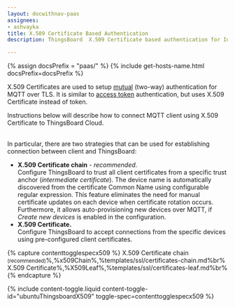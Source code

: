 ```yaml
---
layout: docwithnav-paas
assignees:
- ashvayka
title: X.509 Certificate Based Authentication
description: ThingsBoard  X.509 Certificate based authentication for IoT devices and projects.

---
```


{% assign docsPrefix = "paas/" %}
{% include get-hosts-name.html docsPrefix=docsPrefix %}


X.509 Certificates are used to setup [mutual](https://en.wikipedia.org/wiki/Mutual_authentication) (two-way) authentication for MQTT over TLS.
It is similar to [access token](/docs/{{docsPrefix}}user-guide/access-token/) authentication, but uses X.509 Certificate instead of token.

Instructions below will describe how to connect MQTT client using X.509 Certificate to ThingsBoard Cloud.

<br>In particular, there are two strategies that can be used for establishing connection between client and ThingsBoard:

- **X.509 Certificate chain** - *recommended*. <br>
  Configure ThingsBoard to trust all client certificates from a specific trust anchor (*intermediate certificate*).
  The device name is automatically discovered from the certificate Common Name using configurable regular expression.
  This feature eliminates the need for manual certificate updates on each device when certificate rotation occurs.
  Furthermore, it allows auto-provisioning new devices over MQTT, if *Create new devices* is enabled in the configuration.
- **X.509 Certificate.** <br> Configure ThingsBoard to accept connections from the specific devices using pre-configured client certificates.

{% capture contenttogglespecx509 %}
X.509 Certificate chain <small>(recommended)</small>%,%x509Chain%,%templates/ssl/certificates-chain.md%br%
X.509 Certificate%,%X509Leaf%,%templates/ssl/certificates-leaf.md%br%{% endcapture %}

{% include content-toggle.liquid content-toggle-id="ubuntuThingsboardX509" toggle-spec=contenttogglespecx509 %}
